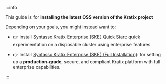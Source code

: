 :::info

This guide is for **installing the latest OSS version of the Kratix project**

Depending on your goals, you might instead want to:

- 👉 Install [Syntasso Kratix Enterprise (SKE) Quick Start](/ske/installing-ske/dev-setup):
quick experimentation on a disposable cluster using enterprise features.

- 👉 Install [Syntasso Kratix Enterprise (SKE) (Full
Installation)](/ske/installing-ske/intro): for setting up a
**production-grade**, secure, and compliant Kratix platform with full enterprise
capabilities.

:::
